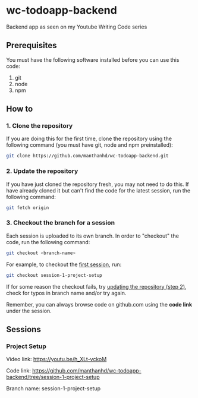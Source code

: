 # wc-todoapp-backend
Backend app as seen on my Youtube Writing Code series

## Prerequisites
You must have the following software installed before you can use this code:
1. git
2. node
3. npm

## How to

### 1. Clone the repository
If you are doing this for the first time, clone the repository using the following command (you must have git, node and npm preinstalled):
```sh
git clone https://github.com/manthanhd/wc-todoapp-backend.git
```

### 2. Update the repository
If you have just cloned the repository fresh, you may not need to do this. If have already cloned it but can't find the code for the latest session, run the following command:
```sh
git fetch origin
```

### 3. Checkout the branch for a session
Each session is uploaded to its own branch. In order to "checkout" the code, run the following command:
```sh
git checkout <branch-name>
```

For example, to checkout the [first session](#first-session), run:
```sh
git checkout session-1-project-setup
```

If for some reason the checkout fails, try [updating the repository (step 2)](#2-update-the-repository), check for typos in branch name and/or try again.

Remember, you can always browse code on github.com using the **code link** under the session.

## Sessions
### Project Setup
Video link: https://youtu.be/h_XLt-vckoM

Code link: https://github.com/manthanhd/wc-todoapp-backend/tree/session-1-project-setup

Branch name: session-1-project-setup
